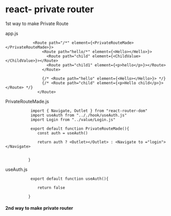 # react- private router

1st way to make Private Route

app.js


                <Route path="/*" element={<PrivateRouteMade></PrivateRouteMade>}>
                    <Route path="hello/*" element={<Hello></Hello>}>
                      <Route path="child" element={<ChildValue></ChildValue>}></Route>
                      <Route path="child1" element={<p>hello</p>}></Route>
                    </Route>

                    {/* <Route path="hello" element={<Hello></Hello>}> */}
                    {/* <Route path="child" element={<p>Hello child</p>}></Route> */}
                  </Route>


PrivateRouteMade.js

               import { Navigate, Outlet } from "react-router-dom"
               import useAuth from ".././hook/useAuth.js"
               import Login from "../value/Login.js"

               export default function PrivateRouteMade(){
                  const auth = useAuth()

                  return auth ? <Outlet></Outlet> : <Navigate to ="login"></Navigate>


              }
              
              
useAuth.js


               export default function useAuth(){

                  return false

              }
              
  #### 2nd way to make private router
